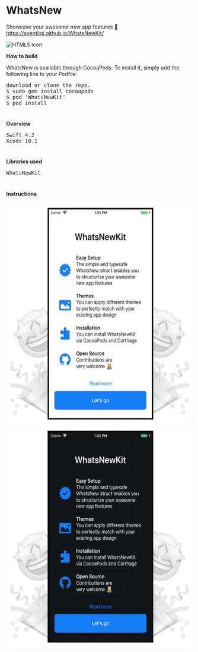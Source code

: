# WhatsNew
Showcase your awesome new app features 📱 https://sventiigi.github.io/WhatsNewKit/

<img src="https://raw.githubusercontent.com/SvenTiigi/WhatsNewKit/gh-pages/readMeAssets/WhatsNewKit.gif" alt="HTML5 Icon" width="676" height="598">

<b>How to build</b>
<p>WhatsNew is available through CocoaPods. To install it, simply add the following line to your Podfile:</p>
<pre>
download or clone the repo.
$ sudo gem install cocoapods
$ pod 'WhatsNewKit'
$ pod install
</pre>

<h1></h1>

<b>Overview</b>
<pre>
Swift 4.2
Xcode 10.1
</pre>

<h1></h1>

<b>Libraries used</b>
<pre>
WhatsNewKit
</pre>

<h1></h1>

<b>Instructions</b>

<img src="https://github.com/obadasemary/WhatsNew/blob/master/WhatsNew/Assets.xcassets/Preview/whitePreview.imageset/whitepreview.jpg" alt="HTML5 Icon" width="576" height="598"><img src="https://github.com/obadasemary/WhatsNew/blob/master/WhatsNew/Assets.xcassets/Preview/darkPreview.imageset/darkPreview.jpg" alt="HTML5 Icon" width="576" height="598">


